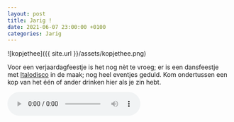 ```yaml
---
layout: post
title: Jarig !
date: 2021-06-07 23:00:00 +0100
categories: Jarig
---
```


![kopjethee]({{ site.url }}/assets/kopjethee.png)

Voor een verjaardagfeestje is het nog nèt te vroeg; er is een dansfeestje met [Italodisco](https://en.wikipedia.org/wiki/Italo_disco) in de maak; nog heel eventjes geduld. Kom ondertussen een kop van het één of ander drinken hier als je zin hebt.

<audio src="http://prisse.nl/assets/quale_idea.mp3" controls>
Error: your web browser does not support this audio player.
</audio> 